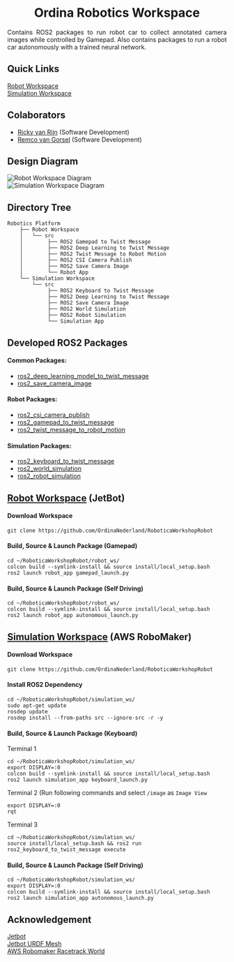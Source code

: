 
<p align="center">
  <h1 align="center">Ordina Robotics Workspace</h1>
</p>

<p align="justify">
Contains ROS2 packages to run robot car to collect annotated camera images while controlled by Gamepad. Also contains packages to run a robot car autonomously with a trained neural network.
</p>


## Quick Links
[Robot Workspace](https://github.com/OrdinaNederland/RoboticaWorkshopRobot/tree/main/robot_ws)<br/>
[Simulation Workspace](https://github.com/OrdinaNederland/RoboticaWorkshopRobot/tree/main/simulation_ws)<br/>


## Colaborators
* [Ricky van Rijn](https://www.linkedin.com/in/rickyvanrijn) (Software Development)<br/>
* [Remco van Gorsel](https://www.linkedin.com/in/remco-van-gorsel) (Software Development)<br/>


## Design Diagram
<img src="https://github.com/OrdinaNederland/RoboticaWorkshopRobot/blob/main/Robot%20Workspace.png" alt="Robot Workspace Diagram" class="inline"/><br/>
<img src="https://github.com/OrdinaNederland/RoboticaWorkshopRobot/blob/main/Simulation%20Workspace.png" alt="Simulation Workspace Diagram" class="inline"/><br/>

## Directory Tree
```
Robotics Platform
    ├── Robot Workspace
    │   └── src
    │        ├── ROS2 Gamepad to Twist Message
    │        ├── ROS2 Deep Learning to Twist Message
    │        ├── ROS2 Twist Message to Robot Motion
    │        ├── ROS2 CSI Camera Publish
    │        ├── ROS2 Save Camera Image
    │        └── Robot App
    └── Simulation Workspace
        └── src
             ├── ROS2 Keyboard to Twist Message
             ├── ROS2 Deep Learning to Twist Message
             ├── ROS2 Save Camera Image
             ├── ROS2 World Simulation
             ├── ROS2 Robot Simulation
             └── Simulation App
```

## Developed ROS2 Packages
#### Common Packages:<br/>
* [ros2_deep_learning_model_to_twist_message](https://github.com/OrdinaNederland/RoboticaWorkshopRobot/tree/main/robot_ws/src/ros2_deep_learning_to_twist_message)<br/>
* [ros2_save_camera_image](https://github.com/OrdinaNederland/RoboticaWorkshopRobot/tree/main/robot_ws/src/ros2_save_camera_image)<br/>

#### Robot Packages:<br/>
* [ros2_csi_camera_publish](https://github.com/OrdinaNederland/RoboticaWorkshopRobot/tree/main/robot_ws/src/ros2_csi_camera_publish)<br/>
* [ros2_gamepad_to_twist_message](https://github.com/OrdinaNederland/RoboticaWorkshopRobot/tree/main/robot_ws/src/ros2_gamepad_to_twist_message)<br/>
* [ros2_twist_message_to_robot_motion](https://github.com/OrdinaNederland/RoboticaWorkshopRobot/tree/main/robot_ws/src/ros2_twist_message_to_robot_motion)<br/>

#### Simulation Packages:<br/>
* [ros2_keyboard_to_twist_message](https://github.com/OrdinaNederland/RoboticaWorkshopRobot/tree/main/simulation_ws/src/ros2_keyboard_to_twist_message)<br/>
* [ros2_world_simulation](https://github.com/OrdinaNederland/RoboticaWorkshopRobot/tree/main/simulation_ws/src/ros2_world_simulation)<br/>
* [ros2_robot_simulation](https://github.com/OrdinaNederland/RoboticaWorkshopRobot/tree/main/simulation_ws/src/ros2_robot_simulation)<br/>


## [Robot Workspace](https://github.com/OrdinaNederland/RoboticaWorkshopRobot/tree/main/robot_ws) (JetBot)
#### Download Workspace
```
git clone https://github.com/OrdinaNederland/RoboticaWorkshopRobot
```

#### Build, Source & Launch Package (Gamepad)
```
cd ~/RoboticaWorkshopRobot/robot_ws/
colcon build --symlink-install && source install/local_setup.bash
ros2 launch robot_app gamepad_launch.py
```

#### Build, Source & Launch Package (Self Driving)
```
cd ~/RoboticaWorkshopRobot/robot_ws/
colcon build --symlink-install && source install/local_setup.bash
ros2 launch robot_app autonomous_launch.py
```


## [Simulation Workspace](https://github.com/OrdinaNederland/RoboticaWorkshopRobot/tree/main/simulation_ws) (AWS RoboMaker)
#### Download Workspace
```
git clone https://github.com/OrdinaNederland/RoboticaWorkshopRobot
```

#### Install ROS2 Dependency
```
cd ~/RoboticaWorkshopRobot/simulation_ws/
sudo apt-get update
rosdep update
rosdep install --from-paths src --ignore-src -r -y
```

#### Build, Source & Launch Package (Keyboard)
Terminal 1
```
cd ~/RoboticaWorkshopRobot/simulation_ws/
export DISPLAY=:0
colcon build --symlink-install && source install/local_setup.bash
ros2 launch simulation_app keyboard_launch.py
```

Terminal 2 (Run following commands and select `/image` as `Image View`
```
export DISPLAY=:0
rqt
```

Terminal 3
```
cd ~/RoboticaWorkshopRobot/simulation_ws/
source install/local_setup.bash && ros2 run ros2_keyboard_to_twist_message execute
```

#### Build, Source & Launch Package (Self Driving)
```
cd ~/RoboticaWorkshopRobot/simulation_ws/
export DISPLAY=:0
colcon build --symlink-install && source install/local_setup.bash
ros2 launch simulation_app autonomous_launch.py
```


## Acknowledgement
[Jetbot](https://jetbot.org/master/)<br/>
[Jetbot URDF Mesh](https://github.com/aws-samples/aws-robomaker-jetbot-ros)<br/>
[AWS Robomaker Racetrack World](https://github.com/aws-robotics/aws-robomaker-racetrack-world)<br/>
